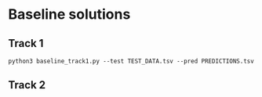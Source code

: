 # Baseline solutions

## Track 1

```commandline
python3 baseline_track1.py --test TEST_DATA.tsv --pred PREDICTIONS.tsv
```


## Track 2